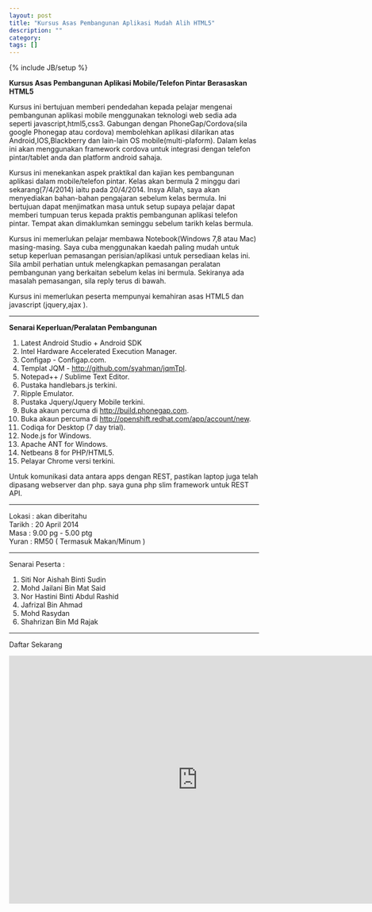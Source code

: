 ```yaml
---
layout: post
title: "Kursus Asas Pembangunan Aplikasi Mudah Alih HTML5"
description: ""
category: 
tags: []
---
```

{% include JB/setup %}

**Kursus Asas Pembangunan Aplikasi Mobile/Telefon Pintar Berasaskan HTML5**

Kursus ini bertujuan memberi pendedahan kepada pelajar mengenai pembangunan aplikasi mobile menggunakan teknologi web sedia ada seperti javascript,html5,css3. Gabungan dengan PhoneGap/Cordova(sila google Phonegap atau cordova) membolehkan aplikasi dilarikan atas Android,IOS,Blackberry dan lain-lain OS mobile(multi-plaform). Dalam kelas ini akan menggunakan framework cordova untuk integrasi dengan telefon pintar/tablet anda dan platform android sahaja.

Kursus ini menekankan aspek praktikal dan kajian kes pembangunan aplikasi dalam mobile/telefon pintar. Kelas akan bermula 2 minggu dari sekarang(7/4/2014) iaitu pada 20/4/2014. Insya Allah, saya akan menyediakan bahan-bahan pengajaran sebelum kelas bermula. Ini bertujuan dapat menjimatkan masa untuk setup supaya pelajar dapat memberi tumpuan terus kepada praktis pembangunan aplikasi telefon pintar. Tempat akan dimaklumkan seminggu sebelum tarikh kelas bermula.

Kursus ini memerlukan pelajar membawa Notebook(Windows 7,8 atau Mac) masing-masing. Saya cuba menggunakan kaedah paling mudah untuk setup keperluan pemasangan perisian/aplikasi untuk persediaan kelas ini. Sila ambil perhatian untuk melengkapkan pemasangan peralatan pembangunan yang berkaitan sebelum kelas ini bermula. Sekiranya ada masalah pemasangan, sila reply terus di bawah. 

Kursus ini memerlukan peserta mempunyai kemahiran asas HTML5 dan javascript (jquery,ajax ). 

---

**Senarai Keperluan/Peralatan Pembangunan**

1. Latest Android Studio + Android SDK
2. Intel Hardware Accelerated Execution Manager. 
3. Configap - Configap.com.
4. Templat JQM - http://github.com/syahman/jqmTpl.
5. Notepad++ / Sublime Text Editor.
6. Pustaka handlebars.js terkini.
7. Ripple Emulator.
8. Pustaka Jquery/Jquery Mobile terkini.
9. Buka akaun percuma di http://build.phonegap.com.
10. Buka akaun percuma di http://openshift.redhat.com/app/account/new.
11. Codiqa for Desktop (7 day trial).
12. Node.js for Windows.
13. Apache ANT for Windows.
14. Netbeans 8 for PHP/HTML5.
15. Pelayar Chrome versi terkini.  

Untuk komunikasi data antara apps dengan REST, pastikan laptop juga telah dipasang webserver dan php. saya guna php slim framework untuk REST API.


---

Lokasi : akan diberitahu   
Tarikh : 20 April 2014   
Masa   : 9.00 pg - 5.00 ptg   
Yuran  : RM50 ( Termasuk Makan/Minum )  

---

Senarai Peserta : 

1. Siti Nor Aishah Binti Sudin  
2. Mohd Jailani Bin Mat Said  
3. Nor Hastini Binti Abdul Rashid  
4. Jafrizal Bin Ahmad  
5. Mohd Rasydan  
6. Shahrizan Bin Md Rajak  

---

Daftar Sekarang  

<iframe src="https://docs.google.com/forms/d/1Fkgp_clH7BlV7Jr2cIw4Skv7Kl8FrbknpGeIZMGjwmc/viewform?embedded=true" width="760" height="500" frameborder="0" marginheight="0" marginwidth="0">Loading...</iframe>



